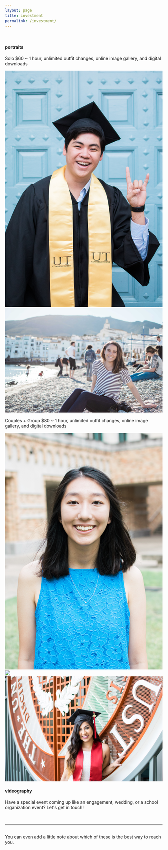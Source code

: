 ```yaml
---
layout: page
title: investment
permalink: /investment/
---
```



<br/>
<h4> <b>portraits</b> </h4>
<p> Solo $60 ~ 1 hour, unlimited outfit changes, online image gallery, and digital downloads</p>


<div class="img_row">
  <img class="col one" src="/img/invest1.jpg"/>
  <img class="col two" src="/img/invest5.jpg"/>
</div>
<p> Couples + Group $80 ~ 1 hour, unlimited outfit changes, online image gallery, and digital downloads</p>
<div class="img_row">
  <img class="col one" src="/img/invest2.jpg"/>
  <img class="col one" src="/img/invest3.jpg"/>
  <img class="col one" src="/img/invest4.jpg"/>
</div>
<h4> <b>videography</b> </h4>
<p> Have a special event coming up like an engagement, wedding, or a school organization event? Let's get in touch!</p>

<br/>
<hr/>
<br/>
<span class="contacticon center">
	<a href="mailto:tsaitiffany@utexas.edu"><i class="fa fa-envelope-square"></i></a>
	<a href="https://www.instagram.com/tifftifftsai" target="_blank"><i class="fa fa-instagram"></i></a>
	<a href="http://tumblr.com" target="_blank"><i class="fa fa-tumblr-square"></i></a>
	<a href="https://twitter.com" target="_blank"><i class="fa fa-twitter-square"></i></a>
</span>

<div class="col three caption">
	You can even add a little note about which of these is the best way to reach you.
</div>

